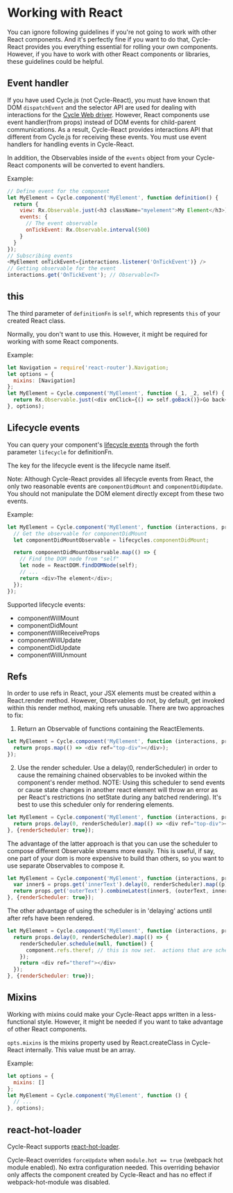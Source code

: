 # Working with React

You can ignore following guidelines if you're not going to work with other
React components. And it's perfectly fine if you want to do that, Cycle-React
provides you everything essential for rolling your own components. However,
if you have to work with other React components or libraries, these guidelines
could be helpful.

## Event handler

If you have used Cycle.js (not Cycle-React), you must have known that DOM
`dispatchEvent` and the selector API are used for dealing with interactions
for the [Cycle Web driver](http://cycle.js.org/basic-examples.html).
However, React components use event handler(from props) instead of
DOM events for child-parent communications. As a result, Cycle-React provides
interactions API that different from Cycle.js for receiving these events. You
must use event handlers for handling events in Cycle-React.

In addition, the Observables inside of the `events` object from your Cycle-React
components will be converted to event handlers.

Example:

```js
// Define event for the component
let MyElement = Cycle.component('MyElement', function definition() {
  return {
    view: Rx.Observable.just(<h3 className="myelement">My Element</h3>),
    events: {
      // The event observable
      onTickEvent: Rx.Observable.interval(500)
    }
  }
});
// Subscribing events
<MyElement onTickEvent={interactions.listener('OnTickEvent')} />
// Getting observable for the event
interactions.get('OnTickEvent'); // Observable<T>
```

## this

The third parameter of `definitionFn` is `self`, which represents `this` of
your created React class.

Normally, you don't want to use this. However, it might be required for
working with some React components.

Example:

```js
let Navigation = require('react-router').Navigation;
let options = {
  mixins: [Navigation]
};
let MyElement = Cycle.component('MyElement', function (_1, _2, self) {
  return Rx.Observable.just(<div onClick={() => self.goBack()}>Go back</div>);
}, options);
```

## Lifecycle events

You can query your component's
[lifecycle events](https://facebook.github.io/react/docs/component-specs.html)
through the forth parameter `lifecycle` for definitionFn.

The key for the lifecycle event is the lifecycle name itself.

Note: Although Cycle-React provides all lifecycle events from React, the only
two reasonable events are `componentDidMount` and `componentDidUpdate`.
You should not manipulate the DOM element directly except from these two events.

Example:

```js
let MyElement = Cycle.component('MyElement', function (interactions, props, self, lifecycles) {
  // Get the observable for componentDidMount
  let componentDidMountObservable = lifecycles.componentDidMount;

  return componentDidMountObservable.map(() => {
    // Find the DOM node from "self"
    let node = ReactDOM.findDOMNode(self);
    // ...
    return <div>The element</div>;
  });
});
```

Supported lifecycle events:

- componentWillMount
- componentDidMount
- componentWillReceiveProps
- componentWillUpdate
- componentDidUpdate
- componentWillUnmount

## Refs

In order to use refs in React, your JSX elements must be created within a React.render method.  However, Observables
do not, by default, get invoked within this render method, making refs unusable.  There are two approaches to fix:

1.  Return an Observable of functions containing the ReactElements.
```js
let MyElement = Cycle.component('MyElement', function (interactions, props) {
  return props.map(() => <div ref="top-div"></div>);
});
```

2.  Use the render scheduler.  Use a delay(0, renderScheduler) in order to cause the remaining chained observables
to be invoked within the component's render method.  NOTE:  Using this scheduler to send events or cause state
changes in another react element will throw an error as per React's restrictions
(no setState during any batched rendering).  It's best to use this scheduler only for rendering elements.
```js
let MyElement = Cycle.component('MyElement', function (interactions, props, self, lifecycles, renderScheduler) {
  return props.delay(0, renderScheduler).map(() => <div ref="top-div"></div>);
}, {renderScheduler: true});
```

The advantage of the latter approach is that you can use the scheduler to compose different Observable streams
more easily.  This is useful, if say, one part of your dom is more expensive to build than others, so you want
to use separate Observables to compose it.

```js
let MyElement = Cycle.component('MyElement', function (interactions, props, self, lifecycles, renderScheduler) {
  var inner$ = props.get('innerText').delay(0, renderScheduler).map((p) => <div ref="inner">{p.innerText}</div>);
  return props.get('outerText').combineLatest(inner$, (outerText, inner) => <div>{outerText} {inner}</div>);
}, {renderScheduler: true});
```

The other advantage of using the scheduler is in 'delaying' actions until after refs have been rendered.

```js
let MyElement = Cycle.component('MyElement', function (interactions, props, self, lifecycles, renderScheduler) {
  return props.delay(0, renderScheduler).map(() => {
    renderScheduler.schedule(null, function() {
      component.refs.theref; // this is now set.  actions that are scheduled during a render will batch immediately after.
    });
    return <div ref="theref"></div>
  });
}, {renderScheduler: true});
```

## Mixins

Working with mixins could make your Cycle-React apps written in a
less-functional style. However, it might be needed if you want to take
advantage of other React components.

`opts.mixins` is the mixins property used by React.createClass in
Cycle-React internally. This value must be an array.

Example:

```js
let options = {
  mixins: []
};
let MyElement = Cycle.component('MyElement', function () {
  // ...
}, options);
```

## react-hot-loader

Cycle-React supports
[react-hot-loader](https://github.com/gaearon/react-hot-loader).

Cycle-React overrides `forceUpdate` when `module.hot == true`
(webpack hot module enabled). No extra configuration needed.
This overriding behavior only affects the component created by Cycle-React
and has no effect if webpack-hot-module was disabled.
